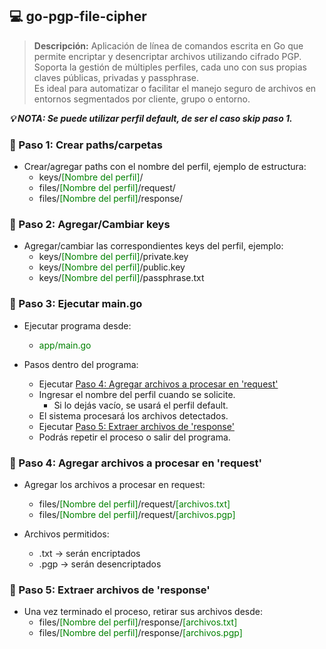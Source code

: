 ## 💻 go-pgp-file-cipher

> **Descripción:** Aplicación de línea de comandos escrita en Go que permite encriptar y desencriptar archivos utilizando cifrado PGP.<br>
Soporta la gestión de múltiples perfiles, cada uno con sus propias claves públicas, privadas y passphrase.<br>
Es ideal para automatizar o facilitar el manejo seguro de archivos en entornos segmentados por cliente, grupo o entorno.<br>

***💡 NOTA: Se puede utilizar perfil default, de ser el caso skip paso 1.***

### 💠 Paso 1: Crear paths/carpetas
- Crear/agregar paths con el nombre del perfil, ejemplo de estructura:
  - keys/<span style="color:green">[Nombre del perfil]</span>/
  - files/<span style="color:green">[Nombre del perfil]</span>/request/
  - files/<span style="color:green">[Nombre del perfil]</span>/response/

### 💠 Paso 2: Agregar/Cambiar keys
- Agregar/cambiar las correspondientes keys del perfil, ejemplo:
    - keys/<span style="color:green">[Nombre del perfil]</span>/private.key
    - keys/<span style="color:green">[Nombre del perfil]</span>/public.key
    - keys/<span style="color:green">[Nombre del perfil]</span>/passphrase.txt

### 💠 Paso 3: Ejecutar main.go
- Ejecutar programa desde:
  - <span style="color:green">app/main.go</span>


- Pasos dentro del programa:
  - Ejecutar [Paso 4: Agregar archivos a procesar en 'request'](#paso-4-agregar-archivos-a-procesar-en-request)
  - Ingresar el nombre del perfil cuando se solicite.
    - Si lo dejás vacío, se usará el perfil default. 
  - El sistema procesará los archivos detectados.
  - Ejecutar [Paso 5: Extraer archivos de 'response'](#paso-5-extraer-archivos-de-response)
  - Podrás repetir el proceso o salir del programa.

### 💠 Paso 4: Agregar archivos a procesar en 'request'
- Agregar los archivos a procesar en request:
  - files/<span style="color:green">[Nombre del perfil]</span>/request/<span style="color:green">[archivos.txt]</span>
  - files/<span style="color:green">[Nombre del perfil]</span>/request/<span style="color:green">[archivos.pgp]</span>

- Archivos permitidos:
  - .txt → serán encriptados 
  - .pgp → serán desencriptados


### 💠 Paso 5: Extraer archivos de 'response'
- Una vez terminado el proceso, retirar sus archivos desde:
  - files/<span style="color:green">[Nombre del perfil]</span>/response/<span style="color:green">[archivos.txt]</span>
  - files/<span style="color:green">[Nombre del perfil]</span>/response/<span style="color:green">[archivos.pgp]</span>
